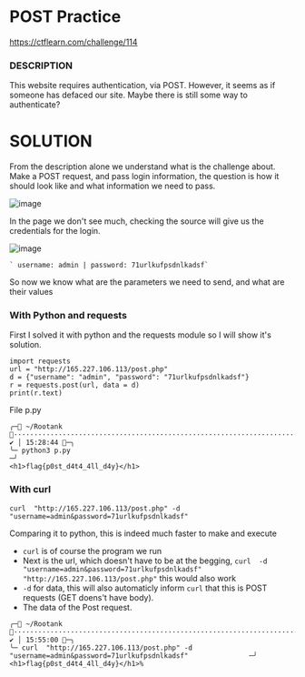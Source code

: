 # POST Practice 
https://ctflearn.com/challenge/114

### DESCRIPTION
This website requires authentication, via POST. However, it seems as if someone has defaced our site. Maybe there is still some way to authenticate?

# SOLUTION
From the description alone we understand what is the challenge about. Make a POST request, and pass login information, the question is how it should look like and
what information we need to pass.

![image](https://github.com/W4W1R3/WEB-CHALLS/assets/57982315/d1c156ac-7560-46b8-ace0-7633d67261ab)


In the page we don't see much, checking the source will give us the credentials for the login.

![image](https://github.com/W4W1R3/WEB-CHALLS/assets/57982315/c68ea016-e70e-4f44-97bf-cb18d2964075)

    ` username: admin | password: 71urlkufpsdnlkadsf`
    
So now we know what are the parameters we need to send, and what are their values

### With Python and requests
First I solved it with python and the requests module so I will show it's solution.
```
import requests
url = "http://165.227.106.113/post.php"
d = {"username": "admin", "password": "71urlkufpsdnlkadsf"}
r = requests.post(url, data = d)
print(r.text)
```
File p.py

~~~
╭─ ~/Rootank ··························································································································································································· ✔ │ 15:28:44 ─╮
╰─ python3 p.py                                                                                                                                                                                                           ─╯
<h1>flag{p0st_d4t4_4ll_d4y}</h1>
~~~

### With curl
`curl  "http://165.227.106.113/post.php" -d "username=admin&password=71urlkufpsdnlkadsf"`

Comparing it to python, this is indeed much faster to make and execute

* `curl` is of course the program we run
* Next is the url, which doesn't have to be at the begging, `curl  -d "username=admin&password=71urlkufpsdnlkadsf" "http://165.227.106.113/post.php"` this would also
work
* `-d` for data, this will also automaticly inform `curl` that this is POST requests (GET doens't have body).
* The data of the Post request.


~~~
╭─ ~/Rootank ·········································································· ✔ │ 15:55:00 ─╮
╰─ curl  "http://165.227.106.113/post.php" -d "username=admin&password=71urlkufpsdnlkadsf"               ─╯
<h1>flag{p0st_d4t4_4ll_d4y}</h1>%            
~~~
